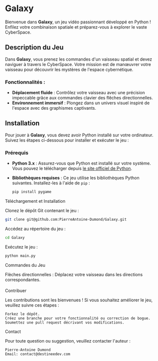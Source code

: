 # Galaxy

Bienvenue dans **Galaxy**, un jeu vidéo passionnant développé en Python ! Enfilez votre combinaison spatiale et préparez-vous à explorer le vaste CyberSpace.

## Description du Jeu

Dans **Galaxy**, vous prenez les commandes d'un vaisseau spatial et devez naviguer à travers le CyberSpace. Votre mission est de manœuvrer votre vaisseau pour découvrir les mystères de l'espace cybernétique.

### Fonctionnalités :

- **Déplacement fluide** : Contrôlez votre vaisseau avec une précision impeccable grâce aux commandes clavier des flêches directionnelles.
- **Environnement immersif** : Plongez dans un univers visuel inspiré de l'espace avec des graphismes captivants.

## Installation

Pour jouer à **Galaxy**, vous devez avoir Python installé sur votre ordinateur. Suivez les étapes ci-dessous pour installer et exécuter le jeu :

### Prérequis

- **Python 3.x** : Assurez-vous que Python est installé sur votre système. Vous pouvez le télécharger depuis [le site officiel de Python](https://www.python.org/downloads/).
- **Bibliothèques requises** : Ce jeu utilise les bibliothèques Python suivantes. Installez-les à l'aide de `pip` :

  ```bash
  pip install pygame

Téléchargement et Installation

Clonez le dépôt Git contenant le jeu :

  ```bash
  git clone git@github.com:PierreAntoine-Dumond/Galaxy.git
  ```
Accédez au répertoire du jeu :

  ```bash
  cd Galaxy
  ```
Exécutez le jeu :

  ```bash
  python main.py
  ```
Commandes du Jeu

  Flèches directionnelles : Déplacez votre vaisseau dans les directions correspondantes.

####

Contribuer

Les contributions sont les bienvenues ! Si vous souhaitez améliorer le jeu, veuillez suivre ces étapes :

    Forkez le dépôt.
    Créez une branche pour votre fonctionnalité ou correction de bogue.
    Soumettez une pull request décrivant vos modifications.

Contact

Pour toute question ou suggestion, veuillez contacter l'auteur :

    Pierre-Antoine Dumond
    Email: contact@destineedev.com
